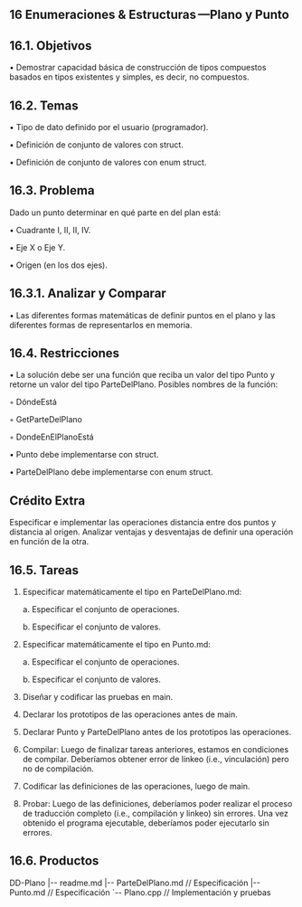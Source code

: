 ## 16 Enumeraciones & Estructuras —Plano y Punto
## 16.1. Objetivos
• Demostrar capacidad básica de construcción de tipos compuestos basados
en tipos existentes y simples, es decir, no compuestos.
## 16.2. Temas

• Tipo de dato definido por el usuario (programador).

• Definición de conjunto de valores con struct.

• Definición de conjunto de valores con enum struct.

## 16.3. Problema
Dado un punto determinar en qué parte en del plan está:

• Cuadrante I, II, II, IV.

• Eje X o Eje Y.

• Origen (en los dos ejes).

## 16.3.1. Analizar y Comparar
• Las diferentes formas matemáticas de definir puntos en el plano y las
diferentes formas de representarlos en memoria.

## 16.4. Restricciones
• La solución debe ser una función que reciba un valor del tipo Punto y retorne
un valor del tipo ParteDelPlano. Posibles nombres de la función:

◦ DóndeEstá

◦ GetParteDelPlano

◦ DondeEnElPlanoEstá

• Punto debe implementarse con struct.

• ParteDelPlano debe implementarse con enum struct.

## Crédito Extra
Especificar e implementar las operaciones distancia entre
dos puntos y distancia al origen.
Analizar ventajas y desventajas de definir una operación
en función de la otra.

## 16.5. Tareas
1. Especificar matemáticamente el tipo en ParteDelPlano.md:

    a. Especificar el conjunto de operaciones.

    b. Especificar el conjunto de valores.

2. Especificar matemáticamente el tipo en Punto.md:

    a. Especificar el conjunto de operaciones.

    b. Especificar el conjunto de valores.

3. Diseñar y codificar las pruebas en main.

4. Declarar los prototipos de las operaciones antes de main.

5. Declarar Punto y ParteDelPlano antes de los prototipos las operaciones.

6. Compilar: Luego de finalizar tareas anteriores, estamos en condiciones de
compilar. Deberíamos obtener error de linkeo (i.e., vinculación) pero no de
compilación.

7. Codificar las definiciones de las operaciones, luego de main.

8. Probar: Luego de las definiciones, deberíamos poder realizar el proceso de
traducción completo (i.e., compilación y linkeo) sin errores. Una vez obtenido
el programa ejecutable, deberíamos poder ejecutarlo sin errores.

## 16.6. Productos
DD-Plano
 |-- readme.md
 |-- ParteDelPlano.md // Especificación
 |-- Punto.md // Especificación
 `-- Plano.cpp // Implementación y pruebas


